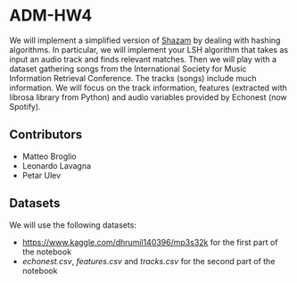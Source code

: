 # ADM-HW4
We will implement a simplified version of [Shazam](https://www.shazam.com) by dealing with hashing algorithms. In particular, we will implement your LSH algorithm that takes as input an audio track and finds relevant matches. Then we will play with a dataset gathering songs from the International Society for Music Information Retrieval Conference. The tracks (songs) include much information. We will focus on the track information, features (extracted with librosa library from Python) and audio variables provided by Echonest (now Spotify).

## Contributors
- Matteo Broglio
- Leonardo Lavagna
- Petar Ulev

## Datasets 
We will use the following datasets:
- https://www.kaggle.com/dhrumil140396/mp3s32k for the first part of the notebook
- *echonest.csv*, *features.csv* and *tracks.csv* for the second part of the notebook
